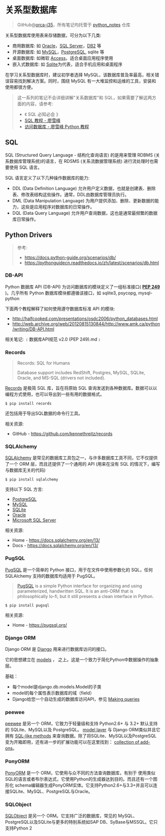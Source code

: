 # 关系型数据库
> GitHub@[orca-j35](https://github.com/orca-j35)，所有笔记均托管于 [python_notes](https://github.com/orca-j35/python_notes) 仓库
>

关系型数据库使用表来存储数据，可分为以下几类:

- 商用数据库: 如 [Oracle](https://www.oracle.com/)，[SQL Server](https://www.microsoft.com/sql-server/)，[DB2](https://www.ibm.com/db2/) 等
- 开源数据库: 如 [MySQL](https://www.mysql.com/)，[PostgreSQL](https://www.postgresql.org/), sqlite 等
- 桌面数据库: 如微软 [Access](https://products.office.com/access)，适合桌面应用程序使用
- 嵌入式数据库: 如 [Sqlite](https://sqlite.org/)为代表，适合手机应用和桌面程序

在学习关系型数据库时，建议初学者选择 MySQL，该数据库普及率最高，相关错误容易找到解决方案。同时，围绕 MySQL 有一大堆监控和运维的工具，安装和使用都很方便。

> 这一系列的笔记不会详细讲解"关系数据库"和 SQL，如果需要了解这两方面的内容，请参考:
>
> - 《 SQL 必知必会 》
> - [SQL 教程 - 廖雪峰](https://www.liaoxuefeng.com/wiki/1177760294764384) 
> - [访问数据库 - 廖雪峰 Python 教程](https://www.liaoxuefeng.com/wiki/1016959663602400/1017801397501728) 



## SQL

SQL (Structured Query Language - 结构化查询语言) 的是用来管理 RDBMS (关系数据库管理系统)的语言，在 RDSMS (关系流数据管理系统) 进行流处理时也需要使用 SQL 语言。

SQL 语言定义了以下几种操作数据库的能力:

- DDL (Data Definition Language) 允许用户定义数据，也就是创建表、删除表、修改表结构这些操作。通常，DDL由数据库管理员执行。
- DML (Data Manipulation Language) 为用户提供添加、删除、更新数据的能力，这些是应用程序对数据库的日常操作。
- DQL (Data Query Language) 允许用户查询数据，这也是通常最频繁的数据库日常操作。



## Python Drivers

> 参考:
>
> - https://docs.python-guide.org/scenarios/db/
> - https://pythonguidecn.readthedocs.io/zh/latest/scenarios/db.html

### DB-API

Python 数据库 API (DB-API) 为访问数据库的模块定义了一组标准接口( [**PEP 249**](https://www.python.org/dev/peps/pep-0249) )。几乎所有 Python 数据库模块都遵循该接口，如 sqlite3, psycopg, mysql-python

下面两个教程解释了如何使用遵守数据库标准 API 的模块:

- http://halfcooked.com/presentations/osdc2006/python_databases.html
- http://web.archive.org/web/20120815130844/http://www.amk.ca/python/writing/DB-API.html

相关笔记: ﹝数据库API规范 v2.0 (PEP 249).md﹞

### Records

> Records: SQL for Humans
>
> Database support includes RedShift, Postgres, MySQL, SQLite, Oracle, and MS-SQL (drivers not included).

[Records](https://github.com/kennethreitz/records) 是极简 SQL 库，旨在将原始 SQL 查询发送到各种数据库。数据可以以编程方式使用，也可以导出到一些有用的数据格式。

```
$ pip install records
```

还包括用于导出SQL数据的命令行工具。

相关资源:

- GitHub - https://github.com/kennethreitz/records



### SQLAlchemy

[SQLAlchemy](http://www.sqlalchemy.org/) 是常见的数据库工具包之一，与许多数据库工具不同，它不仅提供了一个 ORM 层，而且还提供了一个通用的 API (用来在没有 SQL 的情况下，编写与数据库无关的代码)

```
$ pip install sqlalchemy
```

支持以下 SQL 方言:

- [PostgreSQL](https://docs.sqlalchemy.org/en/13/dialects/postgresql.html)
- [MySQL](https://docs.sqlalchemy.org/en/13/dialects/mysql.html)
- [SQLite](https://docs.sqlalchemy.org/en/13/dialects/sqlite.html)
- [Oracle](https://docs.sqlalchemy.org/en/13/dialects/oracle.html)
- [Microsoft SQL Server](https://docs.sqlalchemy.org/en/13/dialects/mssql.html)

相关资源:

- Home - https://docs.sqlalchemy.org/en/13/
- Docs - https://docs.sqlalchemy.org/en/13/



### PugSQL

[PugSQL](https://pugsql.org/) 是一个简单的 Python 接口，用于在文件中使用参数化的 SQL，任何 SQLAlchemy 支持的数据库均适用于 PugSQL。

> [PugSQL](https://pugsql.org/) is a simple Python interface for organizing and using parameterized, handwritten SQL. It is an anti-ORM that is philosophically lo-fi, but it still presents a clean interface in Python.

```
$ pip install pugsql
```

相关资源:

- Home - https://pugsql.org/



### Django ORM

Django ORM 是 [Django](http://www.djangoproject.com/) 用来进行数据库访问的接口。

它的思想建立在 [models](https://docs.djangoproject.com/en/dev/#the-model-layer) ， 之上。这是一个致力于简化Python中数据操作的抽象层。

基础：

- 每个model是django.db.models.Model的子类
- model的每个属性表示数据库的域（field）
- Django给您一个自动生成的数据库访问API，参见 [Making queries](https://docs.djangoproject.com/en/dev/topics/db/queries/)

### peewee

[peewee](http://docs.peewee-orm.com/en/latest/) 是另一个 ORM，它致力于轻量级和支持 Python2.6+ 与 3.2+ 默认支持的 SQLite、MySQL以及 PostgreSQL。 [model layer](https://peewee.readthedocs.io/en/latest/peewee/quickstart.html#model-definition) 与 Django ORM类似并且它拥有 [SQL-like methods](https://peewee.readthedocs.io/en/latest/peewee/quickstart.html#retrieving-data) 来查询数据。除了将SQLite、MySQL以及PostgreSQL变为开箱即用，还有进一步的扩展功能可以在这里找到： [collection of add-ons](https://peewee.readthedocs.io/en/latest/peewee/playhouse.html#playhouse)。

### PonyORM

[PonyORM](http://ponyorm.com/) 是一个 ORM，它使用与众不同的方法查询数据库，有别于 使用类似SQL的语言或者布尔表达式，它使用Python的生成器达到目的。而且还有一个图形化 schema编辑器生成PonyORM实体。它支持Python2.6+与3.3+并且可以连接SQLite、MySQL、PostgreSQL与Oracle。

### SQLObject

[SQLObject](http://www.sqlobject.org/) 是另一个 ORM。它支持广泛的数据库，常见的 MySQL、PostgreSQL以及SQLite与更多的特别系统如SAP DB、SyBase与MSSQL。它只支持Python 2



